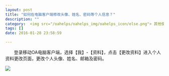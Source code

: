 ```yaml
---
layout: post
title: "如何在电脑客户端修改头像、姓名、密码等个人信息？"
description: ""
category:  <img src="/oahelps/oahelps_img/oahelps_icon/else.png"> 其他使用攻略
tags: []
date: 2016-01-28 23:58:59

---
```

&#160; &#160; &#160; &#160;登录移动OA电脑客户端，选择【我】-【资料】，点击【更改资料】进入个人资料更改页面，更改个人头像、姓名、邮箱及密码。

![](../../../../../../../../oahelps_img/ziliao.png)